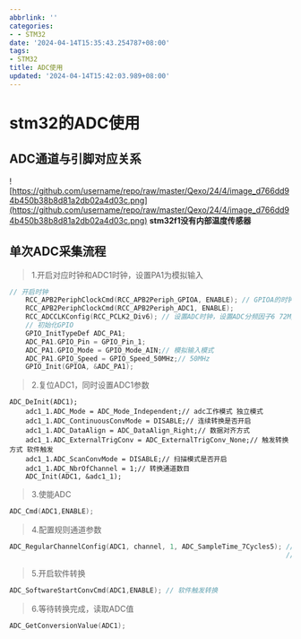 ```yaml
---
abbrlink: ''
categories:
- - STM32
date: '2024-04-14T15:35:43.254787+08:00'
tags:
- STM32
title: ADC使用
updated: '2024-04-14T15:42:03.989+08:00'
---
```

# stm32的ADC使用

## ADC通道与引脚对应关系

![https://github.com/username/repo/raw/master/Qexo/24/4/image_d766dd94b450b38b8d81a2db02a4d03c.png](https://github.com/username/repo/raw/master/Qexo/24/4/image_d766dd94b450b38b8d81a2db02a4d03c.png)
**stm32f1没有内部温度传感器**

## 单次ADC采集流程

> 1.开启对应时钟和ADC1时钟，设置PA1为模拟输入

```cpp
// 开启时钟
    RCC_APB2PeriphClockCmd(RCC_APB2Periph_GPIOA, ENABLE); // GPIOA的时钟定义错误，应就近挂在APB2上，而不能图省事直接挂在AHB上
    RCC_APB2PeriphClockCmd(RCC_APB2Periph_ADC1, ENABLE);
    RCC_ADCCLKConfig(RCC_PCLK2_Div6); // 设置ADC时钟，设置ADC分频因子6 72M/6=12,ADC最大时间不能超过14M
    // 初始化GPIO
    GPIO_InitTypeDef ADC_PA1;
    ADC_PA1.GPIO_Pin = GPIO_Pin_1;
    ADC_PA1.GPIO_Mode = GPIO_Mode_AIN;// 模拟输入模式
    ADC_PA1.GPIO_Speed = GPIO_Speed_50MHz;// 50MHz
    GPIO_Init(GPIOA, &ADC_PA1);
```

> 2.复位ADC1，同时设置ADC1参数

```
ADC_DeInit(ADC1);
    adc1_1.ADC_Mode = ADC_Mode_Independent;// adc工作模式 独立模式
    adc1_1.ADC_ContinuousConvMode = DISABLE;// 连续转换是否开启 
    adc1_1.ADC_DataAlign = ADC_DataAlign_Right;// 数据对齐方式
    adc1_1.ADC_ExternalTrigConv = ADC_ExternalTrigConv_None;// 触发转换方式 软件触发
    adc1_1.ADC_ScanConvMode = DISABLE;// 扫描模式是否开启
    adc1_1.ADC_NbrOfChannel = 1;// 转换通道数目
    ADC_Init(ADC1, &adc1_1);
```

> 3.使能ADC

```cpp
ADC_Cmd(ADC1,ENABLE);
```

> 4.配置规则通道参数

```cpp
ADC_RegularChannelConfig(ADC1, channel, 1, ADC_SampleTime_7Cycles5); // 通道的转换顺序 如果设置Rank为1
                                                                     //那么这个通道将会首先被转换
```

> 5.开启软件转换

```cpp
ADC_SoftwareStartConvCmd(ADC1,ENABLE); // 软件触发转换
```

> 6.等待转换完成，读取ADC值

```cpp
ADC_GetConversionValue(ADC1);
```

